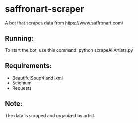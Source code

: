 # saffronart-scraper
A bot that scrapes data from https://www.saffronart.com/  

## Running:
To start the bot, use this command: python scrapeAllArtists.py 

## Requirements:
* BeautifulSoup4 and lxml
* Selenium
* Requests

## Note:
The data is scraped and organized by artist.

